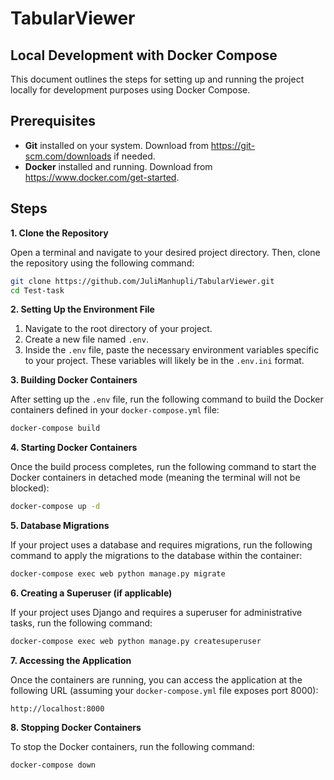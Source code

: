 # TabularViewer

## Local Development with Docker Compose

This document outlines the steps for setting up and running the project locally for development purposes using Docker
Compose.

## Prerequisites

- **Git** installed on your system. Download from https://git-scm.com/downloads if needed.
- **Docker** installed and running. Download from https://www.docker.com/get-started.

## Steps

**1. Clone the Repository**

Open a terminal and navigate to your desired project directory. Then, clone the repository using the following command:

```bash
git clone https://github.com/JuliManhupli/TabularViewer.git
cd Test-task
```

**2. Setting Up the Environment File**

1. Navigate to the root directory of your project.
2. Create a new file named `.env`.
3. Inside the `.env` file, paste the necessary environment variables specific to your project. These variables will
   likely be in the `.env.ini` format.

**3. Building Docker Containers**

After setting up the `.env` file, run the following command to build the Docker containers defined in your
`docker-compose.yml` file:

```bash
docker-compose build
```

**4. Starting Docker Containers**

Once the build process completes, run the following command to start the Docker containers in detached mode (meaning the
terminal will not be blocked):

```bash
docker-compose up -d
```

**5. Database Migrations**

If your project uses a database and requires migrations, run the following command to apply the migrations to the
database within the container:

```bash
docker-compose exec web python manage.py migrate
```

**6. Creating a Superuser (if applicable)**

If your project uses Django and requires a superuser for administrative tasks, run the following command:

```bash
docker-compose exec web python manage.py createsuperuser
```

**7. Accessing the Application**

Once the containers are running, you can access the application at the following URL (assuming your `docker-compose.yml`
file exposes port 8000):

```
http://localhost:8000
```
**8. Stopping Docker Containers**

To stop the Docker containers, run the following command:

```bash
docker-compose down
```